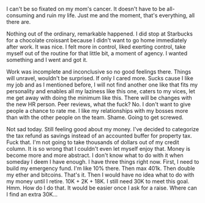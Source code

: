 I can't be so fixated on my mom's cancer. It doesn't have to be all-consuming and ruin my life. Just me and the moment, that's everything, all there are.

Nothing out of the ordinary, remarkable happened. I did stop at Starbucks for a chocolate croissant because I didn't want to go home immediately after work. It was nice. I felt more in control, liked exerting control, take myself out of the routine for that little bit, a moment of agency. I wanted something and I went and got it.

Work was incomplete and inconclusive so no good feelings there. Things will unravel, wouldn't be surprised. If only I cared more. Sucks cause I like my job and as I mentioned before, I will not find another one like that fits my personality and enables all my laziness like this one, caters to my vices, let me get away with doing the minimum like this. There will be changes with the new HR person. Peer reviews, what the fuck? No. I don't want to give people a chance to rate me. I like my relationships with my bosses more than with the other people on the team. Shame. Going to get screwed.

Not sad today. Still feeling good about my money. I've decided to categorize the tax refund as savings instead of an accounted buffer for property tax. Fuck that. I'm not going to take thousands of dollars out of my credit column. It is so wrong that I couldn't even let myself enjoy that. Money is become more and more abstract. I don't know what to do with it when someday I deem I have enough. I have three things right now. First, I need to build my emergency fund. I'm like 10% there. Then max 401k. Then double my ether and bitcoins. That's it. Then I would have no idea what to do with my money until I retire. 10K + 2K + 18K. I still need 30K to meet this goal. Hmm. How do I do that. It would be easier once I ask for a raise. Where can I find an extra 30K...
